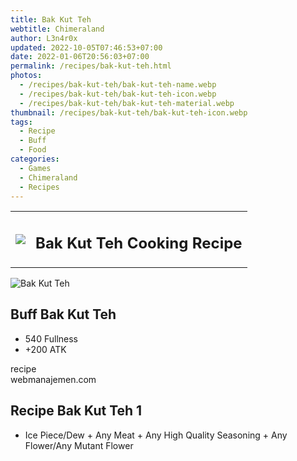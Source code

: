 ```yaml
---
title: Bak Kut Teh
webtitle: Chimeraland
author: L3n4r0x
updated: 2022-10-05T07:46:53+07:00
date: 2022-01-06T20:56:03+07:00
permalink: /recipes/bak-kut-teh.html
photos:
  - /recipes/bak-kut-teh/bak-kut-teh-name.webp
  - /recipes/bak-kut-teh/bak-kut-teh-icon.webp
  - /recipes/bak-kut-teh/bak-kut-teh-material.webp
thumbnail: /recipes/bak-kut-teh/bak-kut-teh-icon.webp
tags:
  - Recipe
  - Buff
  - Food
categories:
  - Games
  - Chimeraland
  - Recipes
---
```


<section id="bootstrap-wrapper"><link rel="stylesheet" href="https://cdn.statically.io/gh/dimaslanjaka/Web-Manajemen/40ac3225/css/bootstrap-4.5-wrapper.css"/><div class="row mb-2"><div class="col-md-12 mb-2"><table class="table" id="post-info"><tbody><tr><td><img class="d-inline-block me-2" src="/chimeraland/recipes/bak-kut-teh/bak-kut-teh-icon.webp" width="auto" height="auto"/></td><td><h1 class="fs-5">Bak Kut Teh Cooking Recipe</h1></td></tr></tbody></table></div></div><div class="card mb-2"><div class="row g-0"><div class="col-sm-4 position-relative mb-2"><img src="/chimeraland/recipes/bak-kut-teh/bak-kut-teh-material.webp" class="card-img fit-cover w-100 h-100" alt="Bak Kut Teh" data-fancybox="true"/></div><div class="col-sm-8 mb-2"><div class="card-body"><h2 class="card-title fs-5">Buff Bak Kut Teh</h2><div class="card-text"><ul><li>540 Fullness</li><li>+200 ATK</li></ul></div><span class="badge rounded-pill bg-dark">recipe</span></div><div class="card-footer text-end text-muted">webmanajemen.com</div></div></div></div><div class="row mb-2"><div class="col-12 col-lg-6 recipe-item mb-2"><div class="card"><div class="card-body"><h2 class="card-title fs-5">Recipe Bak Kut Teh 1</h2><div class="card-text"><ul><li>Ice Piece/Dew<span> + </span>Any Meat<span> + </span>Any High Quality Seasoning<span> + </span>Any Flower/Any Mutant Flower</li></ul></div></div></div></div></div></section>